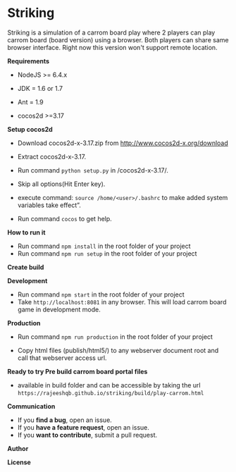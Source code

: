 # Striking
Striking is a simulation of a carrom board play where 2 players can play carrom board (board version) using a browser. Both players can share same browser interface.
Right now this version won't support remote location.

**Requirements**

- NodeJS   >= 6.4.x

- JDK      = 1.6 or 1.7

- Ant      = 1.9

- cocos2d  >=3.17

**Setup cocos2d**

- Download cocos2d-x-3.17.zip from http://www.cocos2d-x.org/download

- Extract cocos2d-x-3.17.

- Run command ```python setup.py```	in <path>/cocos2d-x-3.17/.
  
- Skip all options(Hit Enter key).

- execute command: ```source /home/<user>/.bashrc``` to make added system variables take effect”.
  
- Run command ```cocos``` to get help.

**How to run it**

- Run command ```npm install``` in the root folder of your project
- Run command  ```npm run setup``` in the root folder of your project

**Create build**

**Development**

- Run command ```npm start``` in the root folder of your project
- Take ```http://localhost:8081``` in any browser. This will load carrom board game in development mode.

**Production**

- Run command ```npm run production``` in the root folder of your project

- Copy html files (publish/html5/) to any webserver document root and call that webserver access url.


**Ready to try Pre build carrom board portal files**

- available in build folder and can be accessible by taking the url ```https://rajeeshqb.github.io/striking/build/play-carrom.html```

**Communication**

- If you **find a bug**, open an issue.
- If you **have a feature request**, open an issue.
- If you **want to contribute**, submit a pull request.

**Author**


**License**

